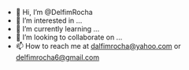 - 👋 Hi, I’m @DelfimRocha
- 👀 I’m interested in ...
- 🌱 I’m currently learning ...
- 💞️ I’m looking to collaborate on ...
- 📫 How to reach me at dalfimrocha@yahoo.com or delfimrocha6@gmail.com

<!---
DelfimRocha/DelfimRocha is a ✨ special ✨ repository because its `README.md` (this file) appears on your GitHub profile.
You can click the Preview link to take a look at your changes.
--->
